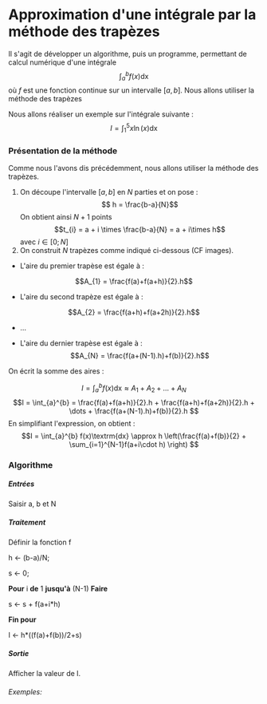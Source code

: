 # Approximation d'une intégrale par la méthode des trapèzes
Il s'agit de développer un algorithme, puis un programme, permettant de calcul numérique d'une intégrale
$$\int_{a}^{b} f(x)\textrm{dx}$$
où $f$ est une fonction continue sur un intervalle $[a,b]$. Nous allons utiliser la méthode des trapèzes

Nous allons réaliser un exemple sur l'intégrale suivante :
$$ I = \int_{1}^{5}x\ln(x)\textrm{dx}$$

### Présentation de la méthode
Comme nous l'avons dis précédemment, nous allons utiliser la méthode des trapèzes.

1. On découpe l'intervalle $[a,b]$ en $N$ parties et on pose :
$$ h = \frac{b-a}{N}$$
On obtient ainsi $N+1$ points
$$t_{i} = a + i \times \frac{b-a}{N} = a + i\times h$$
avec $i\in [0;N]$
2. On construit $N$ trapèzes comme indiqué ci-dessous (CF images).
- L'aire du premier trapèse est égale à :

$$A_{1} = \frac{f(a)+f(a+h)}{2}.h$$

- L'aire du second trapèze est égale à :

$$A_{2} = \frac{f(a+h)+f(a+2h)}{2}.h$$

- $\dots$

- L'aire du dernier trapèse est égale à :
$$A_{N} = \frac{f(a+(N-1).h)+f(b)}{2}.h$$

On écrit la somme des aires :

$$I = \int_{a}^{b} f(x)\textrm{dx} \approx A_{1} + A_{2} + \dots + A_{N} $$
$$I = \int_{a}^{b} =
\frac{f(a)+f(a+h)}{2}.h + \frac{f(a+h)+f(a+2h)}{2}.h +
\dots + \frac{f(a+(N-1).h)+f(b)}{2}.h
$$
En simplifiant l'expression, on obtient :
$$I = \int_{a}^{b} f(x)\textrm{dx} \approx
h \left(\frac{f(a)+f(b)}{2} + \sum_{i=1}^{N-1}f(a+i\cdot h)
  \right)
$$

### Algorithme

##### Entrées
Saisir a, b et N

##### Traitement
Définir la fonction f

h ← (b-a)/N;
<!-- -->
s ← 0;

**Pour** i **de** 1 **jusqu'à** (N-1) **Faire**

  s ← s + f(a+i*h)

**Fin pour**

I ← h*((f(a)+f(b))/2+s)

##### Sortie
Afficher la valeur de I.


###### Exemples:
